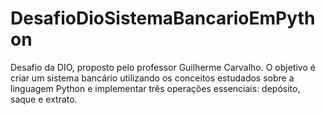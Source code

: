 # DesafioDioSistemaBancarioEmPython

Desafio da DIO, proposto pelo professor Guilherme Carvalho. O objetivo é criar um sistema bancário utilizando os conceitos estudados sobre 
a linguagem Python e implementar três operações essenciais: depósito, saque e extrato. 
